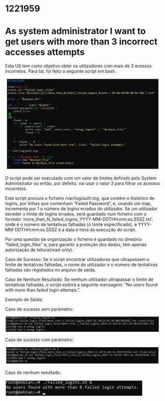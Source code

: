 # 1221959 
# As system administrator I want to get users with more than 3 incorrect accesses attempts

Esta US tem como objetivo obter os utilizadores com mais de 3 acessos incorretos. Para tal, foi feito o seguinte script em bash. 

![Script](/Backend/docs/sprintB/Business%20Continuity%20Module/us8/assets/script.png)

O script pode ser executado com um valor de limites definido pelo System Administrator ou então, por defeito, vai usar o valor 3 para filtrar os acessos incorretos. 

Este script procura o ficheiro /var/log/auth.log, que contém o histórico de logins, por linhas que contenham “Failed Password”, e, usando um map, incrementa por 1 o número de logins errados do utilizador. Se um utilizador exceder o limite de logins errados, será guardado num ficheiro com o formato ‘more_than_N_failed_logins_YYYY-MM-DDTHH:mm:ss.SSSZ.txt’, onde <N> é o número de tentativas falhadas (o limite especificado), e YYYY-MM-DDTHH:mm:ss.SSSZ é a data e hora da execução do script. 

Por uma questão de organização o ficheiro é guardado no diretório “failed_login_files” e, para garantir a proteção dos dados, tem apenas autorização de leitura(read-only). 

Caso de Sucesso: Se o script encontrar utilizadores que ultrapassem o limite de tentativas falhadas, o nome do utilizador e o número de tentativas falhadas são registados no arquivo de saída. 

Caso de Nenhum Resultado: Se nenhum utilizador ultrapassar o limite de tentativas falhadas, o script exibirá a seguinte mensagem: “No users found with more than <N> failed login attemps.”. 

Exemplo de Saída: 

Caso de sucesso sem parâmetro: 

 ![Script](/Backend/docs/sprintB/Business%20Continuity%20Module/us8/assets/sucessosem.png)

Caso de sucesso com parâmetro: 

 ![Script](/Backend/docs/sprintB/Business%20Continuity%20Module/us8/assets/sucessocom.png)

Caso de nenhum resultado: 

 ![Script](/Backend/docs/sprintB/Business%20Continuity%20Module/us8/assets/nenhum.png)

